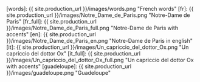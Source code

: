 [words]: {{ site.production_url }}/images/words.png "French words"
[fr]: {{ site.production_url }}/images/Notre_Dame_de_Paris.png "Notre-Dame de Paris"
[fr_full]: {{ site.production_url }}/images/Notre_Dame_de_Paris_full.png "Notre-Dame de Paris with accents"
[en]: {{ site.production_url }}/images/Notre_Dame_de_Paris_en.png "Notre-Dame de Paris in english"
[it]: {{ site.production_url }}/images/Un_capriccio_del_dottor_Ox.png "Un capriccio del dottor Ox"
[it_full]: {{ site.production_url }}/images/Un_capriccio_del_dottor_Ox_full.png "Un capriccio del dottor Ox with accents"
[guadeloupe]: {{ site.production_url }}/images/guadeloupe.png "Guadeloupe"
